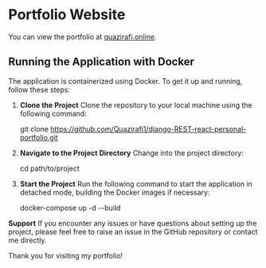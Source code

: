# Portfolio Website
You can view the portfolio at [quazirafi.online](https://quazirafi.online/).

## Running the Application with Docker
The application is containerized using Docker. To get it up and running, follow these steps:

1. **Clone the Project**
   Clone the repository to your local machine using the following command:

   git clone https://github.com/Quazirafi1/django-REST-react-personal-portfolio.git
   
3. **Navigate to the Project Directory**
   Change into the project directory:
  
   cd path/to/project

3. **Start the Project**
   Run the following command to start the application in detached mode, building the Docker images if necessary:

   docker-compose up -d --build

**Support**
If you encounter any issues or have questions about setting up the project, please feel free to raise an issue in the GitHub repository or contact me directly.

Thank you for visiting my portfolio!

